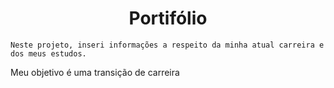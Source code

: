 <h1 align="center">Portifólio</h1>

`Neste projeto, inseri informações a respeito da minha atual carreira e dos meus estudos.`

Meu objetivo é uma transição de carreira
